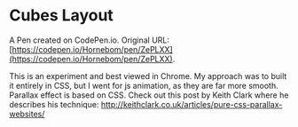 # Cubes Layout

A Pen created on CodePen.io. Original URL: [https://codepen.io/Hornebom/pen/ZePLXX](https://codepen.io/Hornebom/pen/ZePLXX).

This is an experiment and best viewed in Chrome. My approach was to built it entirely in CSS, but I went for js animation, as they are far more smooth.
Parallax effect is based on CSS. Check out this post by Keith Clark where he describes his technique: http://keithclark.co.uk/articles/pure-css-parallax-websites/